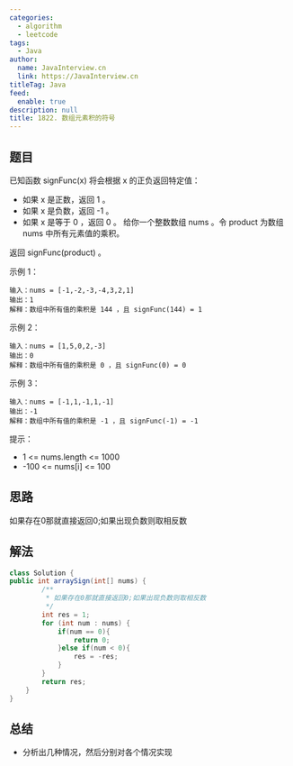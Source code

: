 ```yaml
---
categories: 
  - algorithm
  - leetcode
tags: 
  - Java
author: 
  name: JavaInterview.cn
  link: https://JavaInterview.cn
titleTag: Java
feed: 
  enable: true
description: null
title: 1822. 数组元素积的符号
---
```


## 题目

已知函数 signFunc(x) 将会根据 x 的正负返回特定值：

* 如果 x 是正数，返回 1 。
* 如果 x 是负数，返回 -1 。
* 如果 x 是等于 0 ，返回 0 。
给你一个整数数组 nums 。令 product 为数组 nums 中所有元素值的乘积。

返回 signFunc(product) 。



示例 1：

    输入：nums = [-1,-2,-3,-4,3,2,1]
    输出：1
    解释：数组中所有值的乘积是 144 ，且 signFunc(144) = 1
示例 2：

    输入：nums = [1,5,0,2,-3]
    输出：0
    解释：数组中所有值的乘积是 0 ，且 signFunc(0) = 0
示例 3：

    输入：nums = [-1,1,-1,1,-1]
    输出：-1
    解释：数组中所有值的乘积是 -1 ，且 signFunc(-1) = -1


提示：

* 1 <= nums.length <= 1000
* -100 <= nums[i] <= 100

## 思路

如果存在0那就直接返回0;如果出现负数则取相反数

## 解法
```java
class Solution {
public int arraySign(int[] nums) {
        /**
         * 如果存在0那就直接返回0;如果出现负数则取相反数
         */
        int res = 1;
        for (int num : nums) {
            if(num == 0){
                return 0;
            }else if(num < 0){
                res = -res;
            }
        }
        return res;
    }
}

```

## 总结

- 分析出几种情况，然后分别对各个情况实现 
